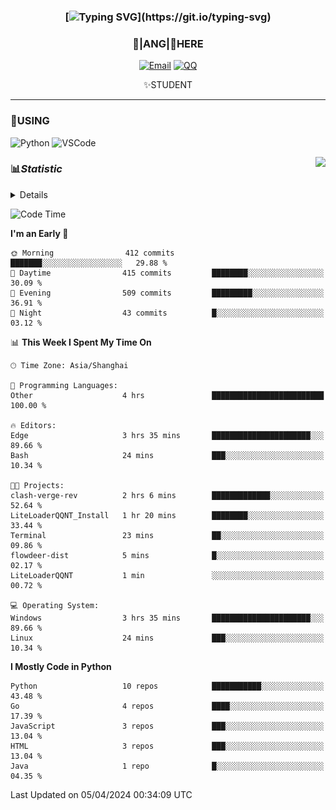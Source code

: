 <div align="center">


### [![Typing SVG](https://readme-typing-svg.herokuapp.com?size=25&duration=2500&color=8C43EA&vCenter=true&width=200&height=40&lines=%F0%9F%8C%B1ANGJustinl%F0%9F%8C%B1+!)](https://git.io/typing-svg)


### 🥛|**ANG**|🥛HERE



[![Email](https://img.shields.io/badge/Email-ANGJustin@163.com-6A5ACD?style=flat-square&logoColor=fff)](mailto:ANGJustinl@163.com)
[![QQ](https://img.shields.io/badge/QQ-77139032-98FB98?style=flat-square&logoColor=fff)](https://qm.qq.com/cgi-bin/qm/qr?k=mcs-cON_aPNfc3hO8-H7lWJHDX-5nKr7&noverify=0)




✨STUDENT 

</div>

---

### 🎨USING

![Python](https://img.shields.io/badge/-Python-blue?style=flat-square&logo=Python&logoColor=fff)
![VSCode](https://img.shields.io/badge/-VSCode-blue?style=flat-square&logo=visualstudiocode&logoColor=fff)


<a href="#">
  <img align="right" src="https://github-readme-stats.vercel.app/api?username=ANGJustinl&count_private=true&show_icons=true&hide_border=true&bg_color=15,f2f7fd,E0EAFC" />
</a>




### 📊*Statistic* 

<details>

<p align="center">
   <img src="github-metrics.svg" alt="typing-svg">
</p>

[![Github activity graph](https://github-readme-activity-graph.angforever.top/graph?username=ANGJustinl&theme=dracula)](https://github.com/ANGJustinl/ANGJustinl)

</details>

<!--START_SECTION:waka-->
![Code Time](http://img.shields.io/badge/Code%20Time-16%20hrs%2036%20mins-blue)

**I'm an Early 🐤** 

```text
🌞 Morning                412 commits         ███████░░░░░░░░░░░░░░░░░░   29.88 % 
🌆 Daytime                415 commits         ████████░░░░░░░░░░░░░░░░░   30.09 % 
🌃 Evening                509 commits         █████████░░░░░░░░░░░░░░░░   36.91 % 
🌙 Night                  43 commits          █░░░░░░░░░░░░░░░░░░░░░░░░   03.12 % 
```


📊 **This Week I Spent My Time On** 

```text
🕑︎ Time Zone: Asia/Shanghai

💬 Programming Languages: 
Other                    4 hrs               █████████████████████████   100.00 % 

🔥 Editors: 
Edge                     3 hrs 35 mins       ██████████████████████░░░   89.66 % 
Bash                     24 mins             ███░░░░░░░░░░░░░░░░░░░░░░   10.34 % 

🐱‍💻 Projects: 
clash-verge-rev          2 hrs 6 mins        █████████████░░░░░░░░░░░░   52.64 % 
LiteLoaderQQNT_Install   1 hr 20 mins        ████████░░░░░░░░░░░░░░░░░   33.44 % 
Terminal                 23 mins             ██░░░░░░░░░░░░░░░░░░░░░░░   09.86 % 
flowdeer-dist            5 mins              █░░░░░░░░░░░░░░░░░░░░░░░░   02.17 % 
LiteLoaderQQNT           1 min               ░░░░░░░░░░░░░░░░░░░░░░░░░   00.72 % 

💻 Operating System: 
Windows                  3 hrs 35 mins       ██████████████████████░░░   89.66 % 
Linux                    24 mins             ███░░░░░░░░░░░░░░░░░░░░░░   10.34 % 
```

**I Mostly Code in Python** 

```text
Python                   10 repos            ███████████░░░░░░░░░░░░░░   43.48 % 
Go                       4 repos             ████░░░░░░░░░░░░░░░░░░░░░   17.39 % 
JavaScript               3 repos             ███░░░░░░░░░░░░░░░░░░░░░░   13.04 % 
HTML                     3 repos             ███░░░░░░░░░░░░░░░░░░░░░░   13.04 % 
Java                     1 repo              █░░░░░░░░░░░░░░░░░░░░░░░░   04.35 % 
```




 Last Updated on 05/04/2024 00:34:09 UTC
<!--END_SECTION:waka-->
